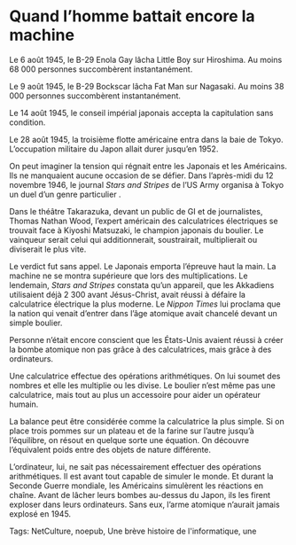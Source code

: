 # Quand l’homme battait encore la machine

Le 6 août 1945, le B-29 Enola Gay lâcha Little Boy sur Hiroshima. Au moins 68 000 personnes succombèrent instantanément.

Le 9 août 1945, le B-29 Bockscar lâcha Fat Man sur Nagasaki. Au moins 38 000 personnes succombèrent instantanément.

Le 14 août 1945, le conseil impérial japonais accepta la capitulation sans condition.

Le 28 août 1945, la troisième flotte américaine entra dans la baie de Tokyo. L’occupation militaire du Japon allait durer jusqu’en 1952.

On peut imaginer la tension qui régnait entre les Japonais et les Américains. Ils ne manquaient aucune occasion de se défier. Dans l’après-midi du 12 novembre 1946, le journal *Stars and Stripes* de l’US Army organisa à Tokyo un duel d’un genre particulier .

Dans le théâtre Takarazuka, devant un public de GI et de journalistes, Thomas Nathan Wood, l’expert américain des calculatrices électriques se trouvait face à Kiyoshi Matsuzaki, le champion japonais du boulier. Le vainqueur serait celui qui additionnerait, soustrairait, multiplierait ou diviserait le plus vite.

Le verdict fut sans appel. Le Japonais emporta l’épreuve haut la main. La machine ne se montra supérieure que lors des multiplications. Le lendemain, *Stars and Stripes* constata qu’un appareil, que les Akkadiens utilisaient déjà 2 300 avant Jésus-Christ, avait réussi à défaire la calculatrice électrique la plus moderne. Le *Nippon Times* lui proclama que la nation qui venait d’entrer dans l’âge atomique avait chancelé devant un simple boulier.

Personne n’était encore conscient que les États-Unis avaient réussi à créer la bombe atomique non pas grâce à des calculatrices, mais grâce à des ordinateurs.

Une calculatrice effectue des opérations arithmétiques. On lui soumet des nombres et elle les multiplie ou les divise. Le boulier n’est même pas une calculatrice, mais tout au plus un accessoire pour aider un opérateur humain.

La balance peut être considérée comme la calculatrice la plus simple. Si on place trois pommes sur un plateau et de la farine sur l’autre jusqu’à l’équilibre, on résout en quelque sorte une équation. On découvre l’équivalent poids entre des objets de nature différente.

L’ordinateur, lui, ne sait pas nécessairement effectuer des opérations arithmétiques. Il est avant tout capable de simuler le monde. Et durant la Seconde Guerre mondiale, les Américains simulèrent les réactions en chaîne. Avant de lâcher leurs bombes au-dessus du Japon, ils les firent exploser dans leurs ordinateurs. Sans eux, l’arme atomique n’aurait jamais explosé en 1945.

Tags: NetCulture, noepub, Une brève histoire de l'informatique, une